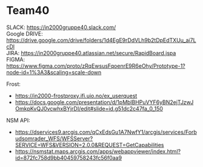# Team40

SLACK: https://in2000gruppe40.slack.com/  
Google DRIVE: https://drive.google.com/drive/folders/1d4EgE9rDdVLh9b2tDpEdTXUu_ai7LcDl  
JIRA: https://in2000gruppe40.atlassian.net/secure/RapidBoard.jspa  
FIGMA: https://www.figma.com/proto/zRqEwsusFqoenrE9R6eOhy/Prototype-1?node-id=1%3A3&scaling=scale-down


Frost: 
- https://in2000-frostproxy.ifi.uio.no/ex_userquest
- https://docs.google.com/presentation/d/1pMblBHPuVYF6yBN2ejTJzwJOmkpKvQJ0vcwhxBYjrDI/edit#slide=id.g51dc2c47fa_0_150

NSM API:
- https://dservices9.arcgis.com/qCxEdsGu1A7NwfY1/arcgis/services/Forbudsomrader_WFS/WFSServer?SERVICE=WFS&VERSION=2.0.0&REQUEST=GetCapabilities
- https://nsmstat.maps.arcgis.com/apps/webappviewer/index.html?id=872fc758d9bb40459758243fc56f0aa9
